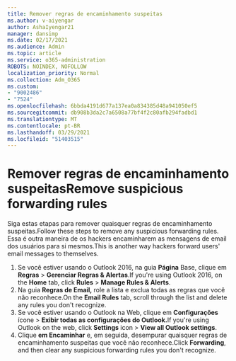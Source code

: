 ```yaml
---
title: Remover regras de encaminhamento suspeitas
ms.author: v-aiyengar
author: AshaIyengar21
manager: dansimp
ms.date: 02/17/2021
ms.audience: Admin
ms.topic: article
ms.service: o365-administration
ROBOTS: NOINDEX, NOFOLLOW
localization_priority: Normal
ms.collection: Adm_O365
ms.custom:
- "9002486"
- "7524"
ms.openlocfilehash: 6bbda4191d677a137ea0a834385d48a941050ef5
ms.sourcegitcommit: db908b3da2c7a6508a77bf4f2c80afb294fadbd1
ms.translationtype: MT
ms.contentlocale: pt-BR
ms.lasthandoff: 03/29/2021
ms.locfileid: "51403515"
---
```

# <a name="remove-suspicious-forwarding-rules"></a><span data-ttu-id="604c7-102">Remover regras de encaminhamento suspeitas</span><span class="sxs-lookup"><span data-stu-id="604c7-102">Remove suspicious forwarding rules</span></span>

<span data-ttu-id="604c7-103">Siga estas etapas para remover quaisquer regras de encaminhamento suspeitas.</span><span class="sxs-lookup"><span data-stu-id="604c7-103">Follow these steps to remove any suspicious forwarding rules.</span></span> <span data-ttu-id="604c7-104">Essa é outra maneira de os hackers encaminharem as mensagens de email dos usuários para si mesmos.</span><span class="sxs-lookup"><span data-stu-id="604c7-104">This is another way hackers forward users' email messages to themselves.</span></span>

1. <span data-ttu-id="604c7-105">Se você estiver usando o Outlook 2016, na guia **Página** Base, clique em **Regras**  >  **Gerenciar Regras & Alertas**.</span><span class="sxs-lookup"><span data-stu-id="604c7-105">If you're using Outlook 2016, on the **Home** tab, click **Rules** > **Manage Rules & Alerts**.</span></span> 
1. <span data-ttu-id="604c7-106">Na guia **Regras de Email,** role a lista e exclua todas as regras que você não reconhece.</span><span class="sxs-lookup"><span data-stu-id="604c7-106">On the **Email Rules** tab, scroll through the list and delete any rules you don't recognize.</span></span>
1. <span data-ttu-id="604c7-107">Se você estiver usando o Outlook na Web, clique em **Configurações** ícone > **Exibir todas as configurações do Outlook.**</span><span class="sxs-lookup"><span data-stu-id="604c7-107">If you're using Outlook on the web, click **Settings** icon > **View all Outlook settings**.</span></span>
1. <span data-ttu-id="604c7-108">Clique **em Encaminhar** e, em seguida, desempurar quaisquer regras de encaminhamento suspeitas que você não reconhece.</span><span class="sxs-lookup"><span data-stu-id="604c7-108">Click **Forwarding**, and then clear any suspicious forwarding rules you don't recognize.</span></span>
